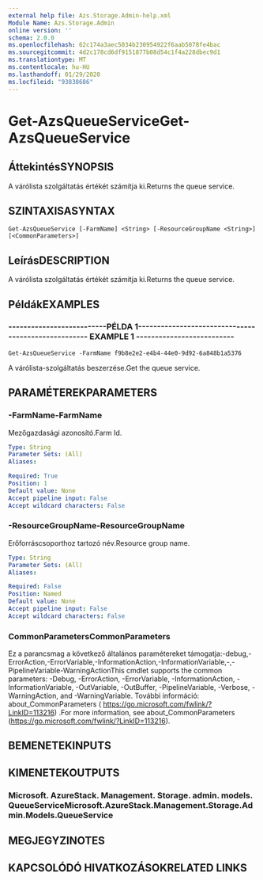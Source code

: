 ```yaml
---
external help file: Azs.Storage.Admin-help.xml
Module Name: Azs.Storage.Admin
online version: ''
schema: 2.0.0
ms.openlocfilehash: 62c174a3aec5034b230954922f6aab5078fe4bac
ms.sourcegitcommit: 4d2c178cd6df9151877b08d54c1f4a228dbec9d1
ms.translationtype: MT
ms.contentlocale: hu-HU
ms.lasthandoff: 01/29/2020
ms.locfileid: "93838686"
---
```

# <span data-ttu-id="1010c-101">Get-AzsQueueService</span><span class="sxs-lookup"><span data-stu-id="1010c-101">Get-AzsQueueService</span></span>

## <span data-ttu-id="1010c-102">Áttekintés</span><span class="sxs-lookup"><span data-stu-id="1010c-102">SYNOPSIS</span></span>
<span data-ttu-id="1010c-103">A várólista szolgáltatás értékét számítja ki.</span><span class="sxs-lookup"><span data-stu-id="1010c-103">Returns the queue service.</span></span>

## <span data-ttu-id="1010c-104">SZINTAXISA</span><span class="sxs-lookup"><span data-stu-id="1010c-104">SYNTAX</span></span>

```
Get-AzsQueueService [-FarmName] <String> [-ResourceGroupName <String>] [<CommonParameters>]
```

## <span data-ttu-id="1010c-105">Leírás</span><span class="sxs-lookup"><span data-stu-id="1010c-105">DESCRIPTION</span></span>
<span data-ttu-id="1010c-106">A várólista szolgáltatás értékét számítja ki.</span><span class="sxs-lookup"><span data-stu-id="1010c-106">Returns the queue service.</span></span>

## <span data-ttu-id="1010c-107">Példák</span><span class="sxs-lookup"><span data-stu-id="1010c-107">EXAMPLES</span></span>

### <span data-ttu-id="1010c-108">--------------------------PÉLDA 1--------------------------</span><span class="sxs-lookup"><span data-stu-id="1010c-108">-------------------------- EXAMPLE 1 --------------------------</span></span>
```
Get-AzsQueueService -FarmName f9b8e2e2-e4b4-44e0-9d92-6a848b1a5376
```

<span data-ttu-id="1010c-109">A várólista-szolgáltatás beszerzése.</span><span class="sxs-lookup"><span data-stu-id="1010c-109">Get the queue service.</span></span>

## <span data-ttu-id="1010c-110">PARAMÉTEREK</span><span class="sxs-lookup"><span data-stu-id="1010c-110">PARAMETERS</span></span>

### <span data-ttu-id="1010c-111">-FarmName</span><span class="sxs-lookup"><span data-stu-id="1010c-111">-FarmName</span></span>
<span data-ttu-id="1010c-112">Mezőgazdasági azonosító.</span><span class="sxs-lookup"><span data-stu-id="1010c-112">Farm Id.</span></span>

```yaml
Type: String
Parameter Sets: (All)
Aliases: 

Required: True
Position: 1
Default value: None
Accept pipeline input: False
Accept wildcard characters: False
```

### <span data-ttu-id="1010c-113">-ResourceGroupName</span><span class="sxs-lookup"><span data-stu-id="1010c-113">-ResourceGroupName</span></span>
<span data-ttu-id="1010c-114">Erőforráscsoporthoz tartozó név.</span><span class="sxs-lookup"><span data-stu-id="1010c-114">Resource group name.</span></span>

```yaml
Type: String
Parameter Sets: (All)
Aliases: 

Required: False
Position: Named
Default value: None
Accept pipeline input: False
Accept wildcard characters: False
```

### <span data-ttu-id="1010c-115">CommonParameters</span><span class="sxs-lookup"><span data-stu-id="1010c-115">CommonParameters</span></span>
<span data-ttu-id="1010c-116">Ez a parancsmag a következő általános paramétereket támogatja:-debug,-ErrorAction,-ErrorVariable,-InformationAction,-InformationVariable,-,-PipelineVariable-WarningAction</span><span class="sxs-lookup"><span data-stu-id="1010c-116">This cmdlet supports the common parameters: -Debug, -ErrorAction, -ErrorVariable, -InformationAction, -InformationVariable, -OutVariable, -OutBuffer, -PipelineVariable, -Verbose, -WarningAction, and -WarningVariable.</span></span> <span data-ttu-id="1010c-117">További információ: about_CommonParameters ( https://go.microsoft.com/fwlink/?LinkID=113216) .</span><span class="sxs-lookup"><span data-stu-id="1010c-117">For more information, see about_CommonParameters (https://go.microsoft.com/fwlink/?LinkID=113216).</span></span>

## <span data-ttu-id="1010c-118">BEMENETEK</span><span class="sxs-lookup"><span data-stu-id="1010c-118">INPUTS</span></span>

## <span data-ttu-id="1010c-119">KIMENETEK</span><span class="sxs-lookup"><span data-stu-id="1010c-119">OUTPUTS</span></span>

### <span data-ttu-id="1010c-120">Microsoft. AzureStack. Management. Storage. admin. models. QueueService</span><span class="sxs-lookup"><span data-stu-id="1010c-120">Microsoft.AzureStack.Management.Storage.Admin.Models.QueueService</span></span>

## <span data-ttu-id="1010c-121">MEGJEGYZI</span><span class="sxs-lookup"><span data-stu-id="1010c-121">NOTES</span></span>

## <span data-ttu-id="1010c-122">KAPCSOLÓDÓ HIVATKOZÁSOK</span><span class="sxs-lookup"><span data-stu-id="1010c-122">RELATED LINKS</span></span>


